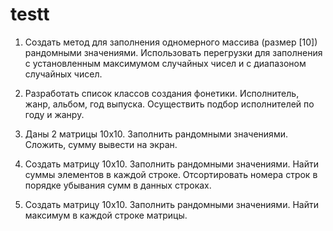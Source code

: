 # testt
1) Создать метод для заполнения одномерного массива (размер [10]) рандомными значениями. Использовать перегрузки для заполнения с установленным максимумом случайных чисел и с диапазоном случайных чисел.

3) Разработать список классов создания фонетики. Исполнитель, жанр, альбом, год выпуска. Осуществить подбор исполнителей по году и жанру.

4) Даны 2 матрицы 10x10. Заполнить рандомными значениями. Сложить, сумму вывести на экран.

5) Создать матрицу 10x10. Заполнить рандомными значениями. Найти суммы элементов в каждой строке. Отсортировать номера строк в порядке убывания сумм в данных строках.

6) Создать матрицу 10x10. Заполнить рандомными значениями. Найти максимум в каждой строке матрицы.

